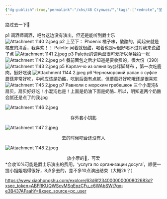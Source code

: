 ```yaml
---
{"dg-publish":true,"permalink":"/xhs/48 Стульев/","tags":["rednote","圣彼得堡"],"created":"2025-03-17T22:38:50.215+08:00","updated":"2025-03-18T22:22:58.355+08:00"}
---
```


路过去一下🥺

p1 调酒师调酒，吧台这边没有演出，但还是能听到爵士乐
![Attachment 1140 2.jpeg](/img/user/Attachment%201140%202.jpeg)
p2 上至下：
Phoenix 橘子味，酸酸的，闻起来就是橘皮的清香，我喜欢！！
Palette 闻着就很甜，喝着也是w很好喝不过对我来说甜了点
![Attachment 1141 2.jpeg](/img/user/Attachment%201141%202.jpeg)
p3 Palette的调色盘很可爱所以单独拍一张
![Attachment 1142 2.jpeg](/img/user/Attachment%201142%202.jpeg)
p4 餐前面包之后才知道是要收费的，很大份（390）
![Attachment 1143 2.jpeg](/img/user/Attachment%201143%202.jpeg)
p5 Карпаччо из оленя by@绊脚琴布 ，第一次吃鹿肉，挺好吃诶
![Attachment 1144 2.jpeg](/img/user/Attachment%201144%202.jpeg)
p6 Черноморский рапан с суфле 蘑菇非常好吃，中间应该是奶酪，吃到后面有点腻，但蘑菇好好吃哦还是很喜欢
![Attachment 1145 2.jpeg](/img/user/Attachment%201145%202.jpeg)
p7 Равиоли с морским гребешкон 三个小混沌&扇贝，扇贝好好吃！小混沌也是！上面是奶油下面是奶酪…所以，明知道两个奶酪会腻还是点了的我.jpg

![Attachment 1146 2.jpeg](/img/user/Attachment%201146%202.jpeg)
<center>存外套小钥匙</center>

![Attachment 1147 2.jpeg](/img/user/Attachment%201147%202.jpeg)
<center>去的时候吧台还没有人</center>

![Attachment 1148 2.jpeg](/img/user/Attachment%201148%202.jpeg)
<center>放小票的🎩，可爱</center>
*会收10%可能是爵士乐演出的费用，‘услуга по организации досуга’，顺便一提小姐姐唱得很好，8点多去的，差不多10点演出结束（大概2h？）


https://www.xiaohongshu.com/explore/63d6f234000000000802683d?xsec_token=ABFRKUQWScvMSqEpzCFu_c6WAbSWt7qx-e3B437AFaahY=&xsec_source=pc_user

